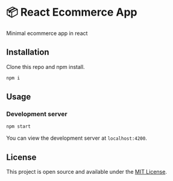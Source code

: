 # 📦 React Ecommerce App

Minimal ecommerce app in react

## Installation

Clone this repo and npm install.

```bash
npm i
```

## Usage

### Development server

```bash
npm start
```

You can view the development server at `localhost:4200`.

## License

This project is open source and available under the [MIT License](LICENSE).
